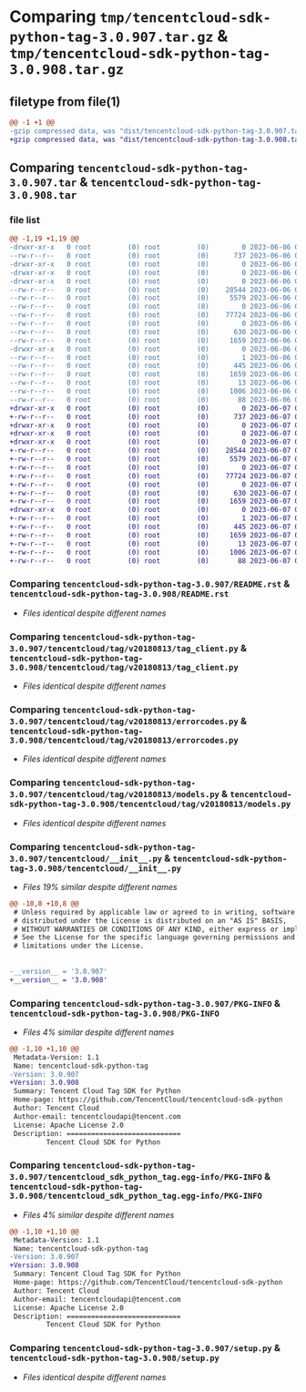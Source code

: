 # Comparing `tmp/tencentcloud-sdk-python-tag-3.0.907.tar.gz` & `tmp/tencentcloud-sdk-python-tag-3.0.908.tar.gz`

## filetype from file(1)

```diff
@@ -1 +1 @@
-gzip compressed data, was "dist/tencentcloud-sdk-python-tag-3.0.907.tar", last modified: Tue Jun  6 02:34:36 2023, max compression
+gzip compressed data, was "dist/tencentcloud-sdk-python-tag-3.0.908.tar", last modified: Wed Jun  7 00:32:05 2023, max compression
```

## Comparing `tencentcloud-sdk-python-tag-3.0.907.tar` & `tencentcloud-sdk-python-tag-3.0.908.tar`

### file list

```diff
@@ -1,19 +1,19 @@
-drwxr-xr-x   0 root         (0) root         (0)        0 2023-06-06 02:34:36.000000 tencentcloud-sdk-python-tag-3.0.907/
--rw-r--r--   0 root         (0) root         (0)      737 2023-06-06 02:34:36.000000 tencentcloud-sdk-python-tag-3.0.907/README.rst
-drwxr-xr-x   0 root         (0) root         (0)        0 2023-06-06 02:34:36.000000 tencentcloud-sdk-python-tag-3.0.907/tencentcloud/
-drwxr-xr-x   0 root         (0) root         (0)        0 2023-06-06 02:34:36.000000 tencentcloud-sdk-python-tag-3.0.907/tencentcloud/tag/
-drwxr-xr-x   0 root         (0) root         (0)        0 2023-06-06 02:34:36.000000 tencentcloud-sdk-python-tag-3.0.907/tencentcloud/tag/v20180813/
--rw-r--r--   0 root         (0) root         (0)    28544 2023-06-06 02:34:36.000000 tencentcloud-sdk-python-tag-3.0.907/tencentcloud/tag/v20180813/tag_client.py
--rw-r--r--   0 root         (0) root         (0)     5579 2023-06-06 02:34:36.000000 tencentcloud-sdk-python-tag-3.0.907/tencentcloud/tag/v20180813/errorcodes.py
--rw-r--r--   0 root         (0) root         (0)        0 2023-06-06 02:34:36.000000 tencentcloud-sdk-python-tag-3.0.907/tencentcloud/tag/v20180813/__init__.py
--rw-r--r--   0 root         (0) root         (0)    77724 2023-06-06 02:34:36.000000 tencentcloud-sdk-python-tag-3.0.907/tencentcloud/tag/v20180813/models.py
--rw-r--r--   0 root         (0) root         (0)        0 2023-06-06 02:34:36.000000 tencentcloud-sdk-python-tag-3.0.907/tencentcloud/tag/__init__.py
--rw-r--r--   0 root         (0) root         (0)      630 2023-06-06 02:34:36.000000 tencentcloud-sdk-python-tag-3.0.907/tencentcloud/__init__.py
--rw-r--r--   0 root         (0) root         (0)     1659 2023-06-06 02:34:36.000000 tencentcloud-sdk-python-tag-3.0.907/PKG-INFO
-drwxr-xr-x   0 root         (0) root         (0)        0 2023-06-06 02:34:36.000000 tencentcloud-sdk-python-tag-3.0.907/tencentcloud_sdk_python_tag.egg-info/
--rw-r--r--   0 root         (0) root         (0)        1 2023-06-06 02:34:36.000000 tencentcloud-sdk-python-tag-3.0.907/tencentcloud_sdk_python_tag.egg-info/dependency_links.txt
--rw-r--r--   0 root         (0) root         (0)      445 2023-06-06 02:34:36.000000 tencentcloud-sdk-python-tag-3.0.907/tencentcloud_sdk_python_tag.egg-info/SOURCES.txt
--rw-r--r--   0 root         (0) root         (0)     1659 2023-06-06 02:34:36.000000 tencentcloud-sdk-python-tag-3.0.907/tencentcloud_sdk_python_tag.egg-info/PKG-INFO
--rw-r--r--   0 root         (0) root         (0)       13 2023-06-06 02:34:36.000000 tencentcloud-sdk-python-tag-3.0.907/tencentcloud_sdk_python_tag.egg-info/top_level.txt
--rw-r--r--   0 root         (0) root         (0)     1006 2023-06-06 02:34:36.000000 tencentcloud-sdk-python-tag-3.0.907/setup.py
--rw-r--r--   0 root         (0) root         (0)       88 2023-06-06 02:34:36.000000 tencentcloud-sdk-python-tag-3.0.907/setup.cfg
+drwxr-xr-x   0 root         (0) root         (0)        0 2023-06-07 00:32:05.000000 tencentcloud-sdk-python-tag-3.0.908/
+-rw-r--r--   0 root         (0) root         (0)      737 2023-06-07 00:32:05.000000 tencentcloud-sdk-python-tag-3.0.908/README.rst
+drwxr-xr-x   0 root         (0) root         (0)        0 2023-06-07 00:32:05.000000 tencentcloud-sdk-python-tag-3.0.908/tencentcloud/
+drwxr-xr-x   0 root         (0) root         (0)        0 2023-06-07 00:32:05.000000 tencentcloud-sdk-python-tag-3.0.908/tencentcloud/tag/
+drwxr-xr-x   0 root         (0) root         (0)        0 2023-06-07 00:32:05.000000 tencentcloud-sdk-python-tag-3.0.908/tencentcloud/tag/v20180813/
+-rw-r--r--   0 root         (0) root         (0)    28544 2023-06-07 00:32:05.000000 tencentcloud-sdk-python-tag-3.0.908/tencentcloud/tag/v20180813/tag_client.py
+-rw-r--r--   0 root         (0) root         (0)     5579 2023-06-07 00:32:05.000000 tencentcloud-sdk-python-tag-3.0.908/tencentcloud/tag/v20180813/errorcodes.py
+-rw-r--r--   0 root         (0) root         (0)        0 2023-06-07 00:32:05.000000 tencentcloud-sdk-python-tag-3.0.908/tencentcloud/tag/v20180813/__init__.py
+-rw-r--r--   0 root         (0) root         (0)    77724 2023-06-07 00:32:05.000000 tencentcloud-sdk-python-tag-3.0.908/tencentcloud/tag/v20180813/models.py
+-rw-r--r--   0 root         (0) root         (0)        0 2023-06-07 00:32:05.000000 tencentcloud-sdk-python-tag-3.0.908/tencentcloud/tag/__init__.py
+-rw-r--r--   0 root         (0) root         (0)      630 2023-06-07 00:32:05.000000 tencentcloud-sdk-python-tag-3.0.908/tencentcloud/__init__.py
+-rw-r--r--   0 root         (0) root         (0)     1659 2023-06-07 00:32:05.000000 tencentcloud-sdk-python-tag-3.0.908/PKG-INFO
+drwxr-xr-x   0 root         (0) root         (0)        0 2023-06-07 00:32:05.000000 tencentcloud-sdk-python-tag-3.0.908/tencentcloud_sdk_python_tag.egg-info/
+-rw-r--r--   0 root         (0) root         (0)        1 2023-06-07 00:32:05.000000 tencentcloud-sdk-python-tag-3.0.908/tencentcloud_sdk_python_tag.egg-info/dependency_links.txt
+-rw-r--r--   0 root         (0) root         (0)      445 2023-06-07 00:32:05.000000 tencentcloud-sdk-python-tag-3.0.908/tencentcloud_sdk_python_tag.egg-info/SOURCES.txt
+-rw-r--r--   0 root         (0) root         (0)     1659 2023-06-07 00:32:05.000000 tencentcloud-sdk-python-tag-3.0.908/tencentcloud_sdk_python_tag.egg-info/PKG-INFO
+-rw-r--r--   0 root         (0) root         (0)       13 2023-06-07 00:32:05.000000 tencentcloud-sdk-python-tag-3.0.908/tencentcloud_sdk_python_tag.egg-info/top_level.txt
+-rw-r--r--   0 root         (0) root         (0)     1006 2023-06-07 00:32:05.000000 tencentcloud-sdk-python-tag-3.0.908/setup.py
+-rw-r--r--   0 root         (0) root         (0)       88 2023-06-07 00:32:05.000000 tencentcloud-sdk-python-tag-3.0.908/setup.cfg
```

### Comparing `tencentcloud-sdk-python-tag-3.0.907/README.rst` & `tencentcloud-sdk-python-tag-3.0.908/README.rst`

 * *Files identical despite different names*

### Comparing `tencentcloud-sdk-python-tag-3.0.907/tencentcloud/tag/v20180813/tag_client.py` & `tencentcloud-sdk-python-tag-3.0.908/tencentcloud/tag/v20180813/tag_client.py`

 * *Files identical despite different names*

### Comparing `tencentcloud-sdk-python-tag-3.0.907/tencentcloud/tag/v20180813/errorcodes.py` & `tencentcloud-sdk-python-tag-3.0.908/tencentcloud/tag/v20180813/errorcodes.py`

 * *Files identical despite different names*

### Comparing `tencentcloud-sdk-python-tag-3.0.907/tencentcloud/tag/v20180813/models.py` & `tencentcloud-sdk-python-tag-3.0.908/tencentcloud/tag/v20180813/models.py`

 * *Files identical despite different names*

### Comparing `tencentcloud-sdk-python-tag-3.0.907/tencentcloud/__init__.py` & `tencentcloud-sdk-python-tag-3.0.908/tencentcloud/__init__.py`

 * *Files 19% similar despite different names*

```diff
@@ -10,8 +10,8 @@
 # Unless required by applicable law or agreed to in writing, software
 # distributed under the License is distributed on an "AS IS" BASIS,
 # WITHOUT WARRANTIES OR CONDITIONS OF ANY KIND, either express or implied.
 # See the License for the specific language governing permissions and
 # limitations under the License.
 
 
-__version__ = '3.0.907'
+__version__ = '3.0.908'
```

### Comparing `tencentcloud-sdk-python-tag-3.0.907/PKG-INFO` & `tencentcloud-sdk-python-tag-3.0.908/PKG-INFO`

 * *Files 4% similar despite different names*

```diff
@@ -1,10 +1,10 @@
 Metadata-Version: 1.1
 Name: tencentcloud-sdk-python-tag
-Version: 3.0.907
+Version: 3.0.908
 Summary: Tencent Cloud Tag SDK for Python
 Home-page: https://github.com/TencentCloud/tencentcloud-sdk-python
 Author: Tencent Cloud
 Author-email: tencentcloudapi@tencent.com
 License: Apache License 2.0
 Description: ============================
         Tencent Cloud SDK for Python
```

### Comparing `tencentcloud-sdk-python-tag-3.0.907/tencentcloud_sdk_python_tag.egg-info/PKG-INFO` & `tencentcloud-sdk-python-tag-3.0.908/tencentcloud_sdk_python_tag.egg-info/PKG-INFO`

 * *Files 4% similar despite different names*

```diff
@@ -1,10 +1,10 @@
 Metadata-Version: 1.1
 Name: tencentcloud-sdk-python-tag
-Version: 3.0.907
+Version: 3.0.908
 Summary: Tencent Cloud Tag SDK for Python
 Home-page: https://github.com/TencentCloud/tencentcloud-sdk-python
 Author: Tencent Cloud
 Author-email: tencentcloudapi@tencent.com
 License: Apache License 2.0
 Description: ============================
         Tencent Cloud SDK for Python
```

### Comparing `tencentcloud-sdk-python-tag-3.0.907/setup.py` & `tencentcloud-sdk-python-tag-3.0.908/setup.py`

 * *Files identical despite different names*


